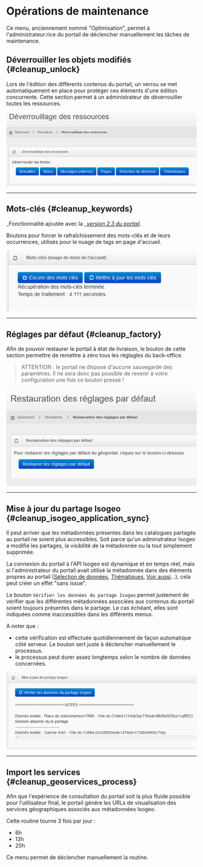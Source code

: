 # Opérations de maintenance

Ce menu, anciennement nommé "Optimisation", permet à l'administrateur.rice du portail de déclencher manuellement les t&#226;ches de maintenance.

## Déverrouiller les objets modifiés {#cleanup_unlock}

Lors de l'édition des différents contenus du portail, un verrou se met automatiquement en place pour protéger ces éléments d'une édition concurrente. Cette section permet à un administrateur de déverrouiller toutes les ressources.

![&quot;Boutons pour déverrouiller les différentes ressources côté back&quot;](/assets/back_unlock.png)

----

## Mots-clés {#cleanup_keywords}

_Fonctionnalité ajoutée avec la _[_version 2.3 du portail_](/versions#version23.md).

Boutons pour forcer le rafraîchissement des mots-clés et de leurs occurrences, utilisés pour le nuage de tags en page d'accueil.

![](/assets/back_keywords_cloud_refresh.png "Mettre &agrave; jour les mots-cl	&eacute;s")

----

## Réglages par défaut {#cleanup_factory}

Afin de pouvoir restaurer le portail à état de livraison, le bouton de cette section permettre de remettre à zéro tous les réglagles du back-office.

> ATTENTION : le portail ne dispose d'aucune sauvegarde des paramètres. Il ne sera donc pas possible de revenir à votre configuration une fois ce bouton pressé !

![](/assets/back_reset_default.png)

----

## Mise à jour du partage Isogeo {#cleanup_isogeo_application_sync}

Il peut arriver que les métadonnées présentes dans les catalogues partagés au portail ne soient plus accessibles. Soit parce qu'un adminstrateur Isogeo a modifié les partages, la visibilité de la métadonnée ou la tout simplement supprimée.

La connexion du portail à l'API Isogeo est dynamique et en temps réel, mais si l'administrateur du portail avait utilisé la métadonnée dans des éléments propres au portail \([Sélection de données](/homepage/featured-data.md), [Thématiques](/homepage/thematics.md), [Voir aussi](/settings/voir-aussi.md)...\), cela peut créer un effet "sans issue".

Le bouton `Vérifier les données du partage Isogeo` permet justement de vérifier que les différentes métadonnées associées aux contenus du portail soient toujours présentes dans le partage. Le cas échéant, elles sont indiquées comme inaccessibles dans les différents menus.

A noter que :

* cette vérification est effectuée quotidiennement de façon automatique côté serveur. Le bouton sert juste à déclencher manuellement le processus.
* le processus peut durer assez longtemps selon le nombre de données concernées.

![](/assets/back_unlock_share_refresh.png)


----

## Import les services {#cleanup_geoservices_process}

Afin que l'expérience de consultation du portail soit la plus fluide possible pour l'utilisateur final, le portail génére les URLs de visualisation des services géographiques associés aux métadonnées Isogeo.

Cette routine tourne 3 fois par jour :

* 6h
* 13h
* 20h

Ce menu permet de déclencher manuellement la routine.
